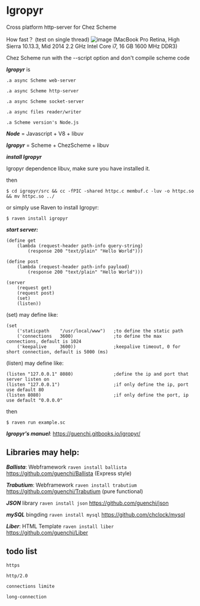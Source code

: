 # Igropyr
Cross platform http-server for Chez Scheme

How fast？ (test on single thread)
![image](https://github.com/guenchi/Igropyr/blob/master/benckmark.png?raw=true)
(MacBook Pro Retina, High Sierra 10.13.3, Mid 2014 2.2 GHz Intel Core i7, 16 GB 1600 MHz DDR3)

Chez Scheme run with the --script option and don't compile scheme code

***Igropyr*** is

```
.a async Scheme web-server

.a async Scheme http-server

.a async Scheme socket-server

.a async files reader/writer

.a Scheme version's Node.js

```
***Node*** = Javascript + V8 + libuv

***Igropyr*** = Scheme + ChezScheme + libuv



***install Igropyr***

Igropyr dependence libuv, make sure you have installed it.

then 

`$ cd igropyr/src && cc -fPIC -shared httpc.c membuf.c -luv -o httpc.so && mv httpc.so ../`

or simply use Raven to install Igropyr:

`$ raven install igropyr`


***start server:***

```
(define get
    (lambda (request-header path-info query-string)
        (response 200 "text/plain" "Hello World")))
                
(define post
    (lambda (request-header path-info payload)
        (response 200 "text/plain" "Hello World")))

(server 
    (request get) 
    (request post)
    (set) 
    (listen))
```


(set) may define like:

```
(set 
    ('staticpath    "/usr/local/www")   ;to define the static path    
    ('connections   3600)               ;to define the max connections, default is 1024
    ('keepalive     3600))              ;keepalive timeout, 0 for short connection, default is 5000 (ms)
```

(listen) may define like:

```
(listen "127.0.0.1" 8080)               ;define the ip and port that server listen on
(listen "127.0.0.1")                    ;if only define the ip, port use default 80
(listen 8080)                           ;if only define the port, ip use default "0.0.0.0"
```

then

```
$ raven run example.sc
```

***Igropyr's manuel***:  https://guenchi.gitbooks.io/igropyr/


## Libraries may help:


***Ballista***: Webframework `raven install ballista` https://github.com/guenchi/Ballista (Express style)

***Trabutium***: Webframework `raven install trabutium` https://github.com/guenchi/Trabutium (pure functional)

***JSON*** library `raven install json` https://github.com/guenchi/json

***mySQL*** bingding `raven install mysql` https://github.com/chclock/mysql 

***Liber***: HTML Template `raven install liber` https://github.com/guenchi/Liber


## todo list

```
https

http/2.0

connections limite

long-connection
```
